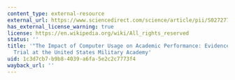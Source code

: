 ```yaml
---
content_type: external-resource
external_url: https://www.sciencedirect.com/science/article/pii/S0272775716303454
has_external_license_warning: true
license: https://en.wikipedia.org/wiki/All_rights_reserved
status: ''
title: '"The Impact of Computer Usage on Academic Performance: Evidence from a Randomized
  Trial at the United States Military Academy'
uid: 1c3d7cb7-b9b8-4039-a6fa-5e2c2c7773f4
wayback_url: ''
---
```

